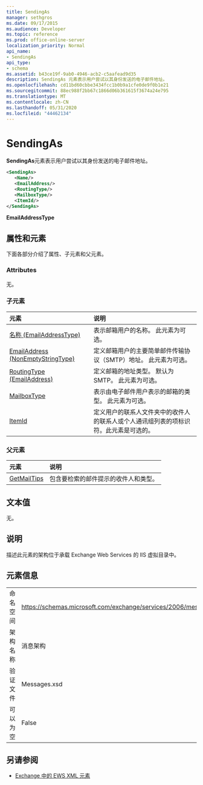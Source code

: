 ```yaml
---
title: SendingAs
manager: sethgros
ms.date: 09/17/2015
ms.audience: Developer
ms.topic: reference
ms.prod: office-online-server
localization_priority: Normal
api_name:
- SendingAs
api_type:
- schema
ms.assetid: b43ce19f-9ab0-4946-acb2-c5aafead9d35
description: SendingAs 元素表示用户尝试以其身份发送的电子邮件地址。
ms.openlocfilehash: cd11bd60cbbe3434fcc1b0b9a1cfe0de9f0b1e21
ms.sourcegitcommit: 88ec988f2bb67c1866d06b361615f3674a24e795
ms.translationtype: MT
ms.contentlocale: zh-CN
ms.lasthandoff: 05/31/2020
ms.locfileid: "44462134"
---
```

# <a name="sendingas"></a>SendingAs

**SendingAs**元素表示用户尝试以其身份发送的电子邮件地址。 
  
```XML
<SendingAs>
   <Name/>
   <EmailAddress/>
   <RoutingType/>
   <MailboxType/>
   <ItemId/>
</SendingAs>
```

 **EmailAddressType**
## <a name="attributes-and-elements"></a>属性和元素

下面各部分介绍了属性、子元素和父元素。
  
### <a name="attributes"></a>Attributes

无。
  
### <a name="child-elements"></a>子元素

|**元素**|**说明**|
|:-----|:-----|
|[名称 (EmailAddressType)](name-emailaddresstype.md) <br/> |表示邮箱用户的名称。 此元素为可选。  <br/> |
|[EmailAddress (NonEmptyStringType)](emailaddress-nonemptystringtype.md) <br/> |定义邮箱用户的主要简单邮件传输协议（SMTP）地址。 此元素为可选。  <br/> |
|[RoutingType (EmailAddress)](routingtype-emailaddress.md) <br/> |定义邮箱的地址类型。 默认为 SMTP。 此元素为可选。  <br/> |
|[MailboxType](mailboxtype.md) <br/> |表示由电子邮件用户表示的邮箱的类型。 此元素为可选。  <br/> |
|[ItemId](itemid.md) <br/> |定义用户的联系人文件夹中的收件人的联系人或个人通讯组列表的项标识符。此元素是可选的。  <br/> |
   
### <a name="parent-elements"></a>父元素

|**元素**|**说明**|
|:-----|:-----|
|[GetMailTips](getmailtips.md) <br/> |包含要检索的邮件提示的收件人和类型。  <br/> |
   
## <a name="text-value"></a>文本值

无。
  
## <a name="remarks"></a>说明

描述此元素的架构位于承载 Exchange Web Services 的 IIS 虚拟目录中。
  
## <a name="element-information"></a>元素信息

|||
|:-----|:-----|
|命名空间  <br/> |https://schemas.microsoft.com/exchange/services/2006/messages  <br/> |
|架构名称  <br/> |消息架构  <br/> |
|验证文件  <br/> |Messages.xsd  <br/> |
|可以为空  <br/> |False  <br/> |
   
## <a name="see-also"></a>另请参阅



- [Exchange 中的 EWS XML 元素](ews-xml-elements-in-exchange.md)

